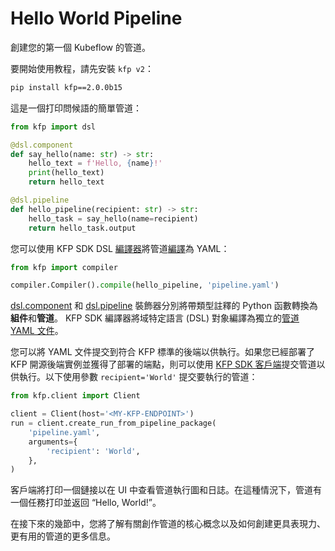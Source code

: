 # Hello World Pipeline

創建您的第一個 Kubeflow 的管道。

要開始使用教程，請先安裝 `kfp v2`：

```bash
pip install kfp==2.0.0b15
```

這是一個打印問候語的簡單管道：

```python
from kfp import dsl

@dsl.component
def say_hello(name: str) -> str:
    hello_text = f'Hello, {name}!'
    print(hello_text)
    return hello_text

@dsl.pipeline
def hello_pipeline(recipient: str) -> str:
    hello_task = say_hello(name=recipient)
    return hello_task.output
```

您可以使用 KFP SDK DSL [編譯器](https://kubeflow-pipelines.readthedocs.io/en/master/source/compiler.html#kfp.compiler.Compiler)將管道[編譯](https://www.kubeflow.org/docs/components/pipelines/v2/compile-a-pipeline/)為 YAML：

```python
from kfp import compiler

compiler.Compiler().compile(hello_pipeline, 'pipeline.yaml')
```

[dsl.component](https://kubeflow-pipelines.readthedocs.io/en/master/source/dsl.html#kfp.dsl.component) 和 [dsl.pipeline](https://kubeflow-pipelines.readthedocs.io/en/master/source/dsl.html#kfp.dsl.pipeline) 裝飾器分別將帶類型註釋的 Python 函數轉換為**組件**和**管道**。 KFP SDK 編譯器將域特定語言 (DSL) 對象編譯為獨立的[管道 YAML 文件](https://www.kubeflow.org/docs/components/pipelines/v2/compile-a-pipeline#ir-yaml)。

您可以將 YAML 文件提交到符合 KFP 標準的後端以供執行。如果您已經部署了 KFP 開源後端實例並獲得了部署的端點，則可以使用 [KFP SDK 客戶端](https://kubeflow-pipelines.readthedocs.io/en/master/source/client.html#kfp.client.Client)提交管道以供執行。以下使用參數 `recipient='World'` 提交要執行的管道：

```python
from kfp.client import Client

client = Client(host='<MY-KFP-ENDPOINT>')
run = client.create_run_from_pipeline_package(
    'pipeline.yaml',
    arguments={
        'recipient': 'World',
    },
)
```

客戶端將打印一個鏈接以在 UI 中查看管道執行圖和日誌。在這種情況下，管道有一個任務打印並返回 “Hello, World!”。

在接下來的幾節中，您將了解有關創作管道的核心概念以及如何創建更具表現力、更有用的管道的更多信息。
